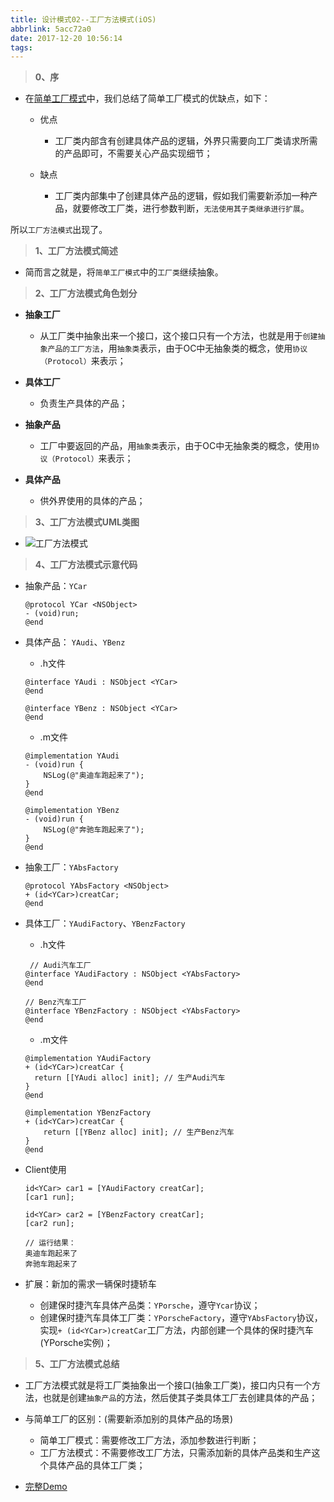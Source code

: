 ```yaml
---
title: 设计模式02--工厂方法模式(iOS)
abbrlink: 5acc72a0
date: 2017-12-20 10:56:14
tags:
---
```



>  **0、序**
- 在[简单工厂模式](http://www.jianshu.com/p/914cc0695941)中，我们总结了简单工厂模式的优缺点，如下：
  - 优点
    - 工厂类内部含有创建具体产品的逻辑，外界只需要向工厂类请求所需的产品即可，不需要关心产品实现细节；

  - 缺点
    - 工厂类内部集中了创建具体产品的逻辑，假如我们需要新添加一种产品，就要修改工厂类，进行参数判断，`无法使用其子类继承进行扩展`。

所以`工厂方法模式`出现了。

<!-- more -->

> **1、工厂方法模式简述**
- 简而言之就是，将`简单工厂模式`中的`工厂类`继续抽象。

> **2、工厂方法模式角色划分**

- **抽象工厂**
  - 从工厂类中抽象出来一个接口，这个接口只有一个方法，也就是用于`创建抽象产品的工厂方法`，用`抽象类`表示，由于OC中无抽象类的概念，使用`协议（Protocol）`来表示；

- **具体工厂**
  - 负责生产具体的产品；

- **抽象产品**
  - 工厂中要返回的产品，用`抽象类`表示，由于OC中无抽象类的概念，使用`协议（Protocol）`来表示；

- **具体产品**
  - 供外界使用的具体的产品；

> **3、工厂方法模式UML类图**
- ![工厂方法模式](http://upload-images.jianshu.io/upload_images/590107-df1700fe3745c9df.png?imageMogr2/auto-orient/strip%7CimageView2/2/w/1240)

> **4、工厂方法模式示意代码**
- 抽象产品：`YCar`

  ```
  @protocol YCar <NSObject>
  - (void)run;
  @end
  ```

- 具体产品： `YAudi`、`YBenz`
  - .h文件
  ```
  @interface YAudi : NSObject <YCar>
  @end

  @interface YBenz : NSObject <YCar>
  @end
  ```
  - .m文件
  ```
  @implementation YAudi
  - (void)run {
      NSLog(@"奥迪车跑起来了");
  }
  @end

  @implementation YBenz
  - (void)run {
      NSLog(@"奔驰车跑起来了");
  }
  @end
  ```
- 抽象工厂：`YAbsFactory`
  ```
  @protocol YAbsFactory <NSObject>
  + (id<YCar>)creatCar; 
  @end
  ```
- 具体工厂：`YAudiFactory`、`YBenzFactory`
  - .h文件
  ```
   // Audi汽车工厂
  @interface YAudiFactory : NSObject <YAbsFactory>
  @end

  // Benz汽车工厂
  @interface YBenzFactory : NSObject <YAbsFactory>
  @end
  ```
  - .m文件
  ```
  @implementation YAudiFactory
  + (id<YCar>)creatCar {
    return [[YAudi alloc] init]; // 生产Audi汽车
  }
  @end

  @implementation YBenzFactory
  + (id<YCar>)creatCar {
      return [[YBenz alloc] init]; // 生产Benz汽车
  }
  @end
  ```
- Client使用
  ```
  id<YCar> car1 = [YAudiFactory creatCar];
  [car1 run];
    
  id<YCar> car2 = [YBenzFactory creatCar];
  [car2 run];

  // 运行结果：
  奥迪车跑起来了
  奔驰车跑起来了
  ```

- 扩展：新加的需求一辆保时捷轿车
  - 创建保时捷汽车具体产品类：`YPorsche`，遵守`Ycar`协议；
  - 创建保时捷汽车具体工厂类：`YPorscheFactory`，遵守`YAbsFactory`协议，实现`+ (id<YCar>)creatCar`工厂方法，内部创建一个具体的保时捷汽车(YPorsche实例)；

> **5、工厂方法模式总结**
- 工厂方法模式就是将工厂类抽象出一个接口(抽象工厂类)，接口内只有一个方法，也就是创建`抽象产品`的方法，然后使其子类具体工厂去创建具体的产品；
- 与简单工厂的区别：(需要新添加别的具体产品的场景)
  - 简单工厂模式：需要修改工厂方法，添加参数进行判断；
  - 工厂方法模式：不需要修改工厂方法，只需添加新的具体产品类和生产这个具体产品的具体工厂类；

- [完整Demo](https://github.com/YotrolZ/DesignPatterns-OC)

